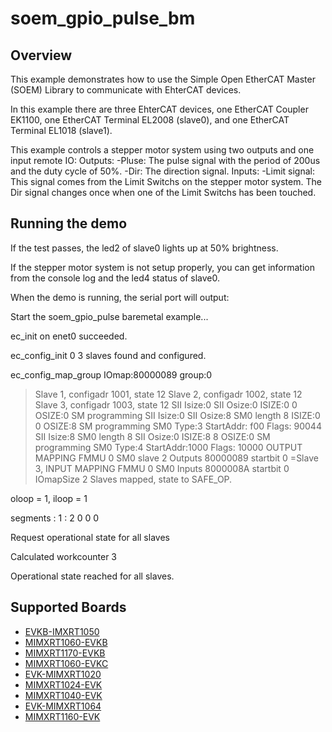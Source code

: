 # soem_gpio_pulse_bm

## Overview
This example demonstrates how to use the Simple Open EtherCAT Master (SOEM) Library to communicate with EhterCAT devices.

In this example there are three EhterCAT devices, one EtherCAT Coupler EK1100, one EtherCAT Terminal EL2008 (slave0),
and one EtherCAT Terminal EL1018 (slave1).

This example controls a stepper motor system using two outputs and one input remote IO:
  Outputs:
    -Pluse: The pulse signal with the period of 200us and the duty cycle of 50%.
    -Dir:  The direction signal.
  Inputs:
    -Limit signal: This signal comes from the Limit Switchs on the stepper motor system.
     The Dir signal changes once when one of the Limit Switchs has been touched.

## Running the demo
If the test passes, the led2 of slave0 lights up at 50% brightness.

If the stepper motor system is not setup properly, you can get information from
the console log and the led4 status of slave0.

When the demo is running, the serial port will output:


Start the soem_gpio_pulse baremetal example...

ec_init on enet0 succeeded.

ec_config_init 0
3 slaves found and configured.

ec_config_map_group IOmap:80000089 group:0
 >Slave 1, configadr 1001, state 12
 >Slave 2, configadr 1002, state 12
 >Slave 3, configadr 1003, state 12
  SII Isize:0
  SII Osize:0
     ISIZE:0 0 OSIZE:0
  SM programming
  SII Isize:0
  SII Osize:8
    SM0 length 8
     ISIZE:0 0 OSIZE:8
  SM programming
    SM0 Type:3 StartAddr: f00 Flags:   90044
  SII Isize:8
    SM0 length 8
  SII Osize:0
     ISIZE:8 8 OSIZE:0
  SM programming
    SM0 Type:4 StartAddr:1000 Flags:   10000
  OUTPUT MAPPING
    FMMU 0
      SM0
    slave 2 Outputs 80000089 startbit 0
 =Slave 3, INPUT MAPPING
    FMMU 0
      SM0
    Inputs 8000008A startbit 0
IOmapSize 2
Slaves mapped, state to SAFE_OP.

oloop = 1, iloop = 1

segments : 1 : 2 0 0 0

Request operational state for all slaves

Calculated workcounter 3

Operational state reached for all slaves.

## Supported Boards
- [EVKB-IMXRT1050](../../../_boards/evkbimxrt1050/soem_examples/soem_gpio_pulse/bm/example_board_readme.md)
- [MIMXRT1060-EVKB](../../../_boards/evkbmimxrt1060/soem_examples/soem_gpio_pulse/bm/example_board_readme.md)
- [MIMXRT1170-EVKB](../../../_boards/evkbmimxrt1170/soem_examples/soem_gpio_pulse/bm/example_board_readme.md)
- [MIMXRT1060-EVKC](../../../_boards/evkcmimxrt1060/soem_examples/soem_gpio_pulse/bm/example_board_readme.md)
- [EVK-MIMXRT1020](../../../_boards/evkmimxrt1020/soem_examples/soem_gpio_pulse/bm/example_board_readme.md)
- [MIMXRT1024-EVK](../../../_boards/evkmimxrt1024/soem_examples/soem_gpio_pulse/bm/example_board_readme.md)
- [MIMXRT1040-EVK](../../../_boards/evkmimxrt1040/soem_examples/soem_gpio_pulse/bm/example_board_readme.md)
- [EVK-MIMXRT1064](../../../_boards/evkmimxrt1064/soem_examples/soem_gpio_pulse/bm/example_board_readme.md)
- [MIMXRT1160-EVK](../../../_boards/evkmimxrt1160/soem_examples/soem_gpio_pulse/bm/example_board_readme.md)
